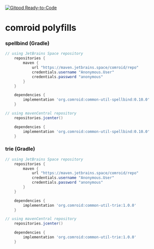 [![Gitpod Ready-to-Code](https://img.shields.io/badge/Gitpod-Ready--to--Code-blue?logo=gitpod)](https://gitpod.io/#https://github.com/comroid-git/common-util) 

# comroid polyfills

### spellbind (Gradle)
```groovy
// using JetBrains Space repository
    repositories {
        maven {
            url "https://maven.jetbrains.space/comroid/repo"
            credentials.username "Anonymous.User"
            credentials.password "anonymous"
        }
    }

    dependencies {
        implementation 'org.comroid:common-util-spellbind:0.10.0'
    }

// using mavenCentral repository
	repositories.jcenter()

	dependencies {
    	implementation 'org.comroid:common-util-spellbind:0.10.0'
	}
```

### trie (Gradle)
```groovy
// using JetBrains Space repository
    repositories {
        maven {
            url "https://maven.jetbrains.space/comroid/repo"
            credentials.username "Anonymous.User"
            credentials.password "anonymous"
        }
    }

    dependencies {
        implementation 'org.comroid:common-util-trie:1.0.0'
    }

// using mavenCentral repository
	repositories.jcenter()

	dependencies {
    	implementation 'org.comroid:common-util-trie:1.0.0'
	}
```
